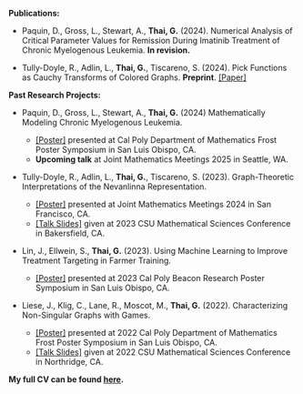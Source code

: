 <strong>Publications:</strong>

- Paquin, D., Gross, L., Stewart, A., <strong>Thai, G.</strong> (2024). Numerical Analysis of Critical Parameter Values for Remission During Imatinib Treatment of Chronic Myelogenous Leukemia. <strong>In revision.</strong>

- Tully-Doyle, R., Adlin, L., <strong>Thai, G.</strong>, Tiscareno, S. (2024). Pick Functions as Cauchy Transforms of Colored Graphs. <strong>Preprint</strong>. [[Paper]](https://arxiv.org/abs/2410.10695)

<strong>Past Research Projects:</strong>

- Paquin, D., Gross, L., Stewart, A., <strong>Thai, G.</strong> (2024) Mathematically Modeling Chronic Myelogenous Leukemia.
    - [[Poster]](https://giothai.github.io/static/assets/PDF/Frost_2024_CML_Poster.pdf) presented at Cal Poly Department of Mathematics Frost Poster Symposium in San Luis Obispo, CA.
    - <strong>Upcoming talk</strong> at Joint Mathematics Meetings 2025 in Seattle, WA.

- Tully-Doyle, R., Adlin, L., <strong>Thai, G.</strong>, Tiscareno, S. (2023). Graph-Theoretic Interpretations of the Nevanlinna Representation.
    - [[Poster]](https://giothai.github.io/static/assets/PDF/Frost_2023_Poster.pdf) presented at Joint Mathematics Meetings 2024 in San Francisco, CA.
    - [[Talk Slides]](https://giothai.github.io/static/assets/PDF/CSU_Bakersfield_Conference_Presentation.pdf) given at 2023 CSU Mathematical Sciences Conference in Bakersfield, CA.

- Lin, J., Ellwein, S., <strong>Thai, G.</strong> (2023). Using Machine Learning to Improve Treatment Targeting in Farmer Training.
    - [[Poster]](https://giothai.github.io/static/assets/PDF/BEACoN_Research_Poster.pdf) presented at 2023 Cal Poly Beacon Research Poster Symposium in San Luis Obispo, CA.

- Liese, J., Klig, C., Lane, R., Moscot, M., <strong>Thai, G.</strong> (2022). Characterizing Non-Singular Graphs with Games.
    - [[Poster]](https://giothai.github.io/static/assets/PDF/Frost_Summer_Research_Poster_2022.pdf) presented at 2022 Cal Poly Department of Mathematics Frost Poster Symposium in San Luis Obispo, CA.
    - [[Talk Slides]](https://giothai.github.io/static/assets/PDF/CSU_JMM_2022_Graphs_as_Games.pdf) given at 2022 CSU Mathematical Sciences Conference in Northridge, CA.

<strong>My full CV can be found [here](https://giothai.github.io/static/assets/PDF/Giovani_Thai_Official_CV.pdf).</strong>